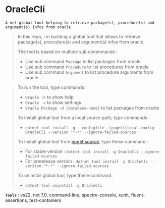 # OracleCli
```
A net global tool helping to retrieve package(s), procedure(s) and argument(s) infos from oracle
```

> In this repo, i m building a global tool that allows to retrieve package(s), procedure(s) and argument(s) infos from oracle.
>
> The tool is based on multiple sub commmands :
> - Use sub command `Package` to list packages from oracle
> - Use sub command `Procedure` to list procedures from oracle
> - Use sub command `Argument` to list procedure arguments from oracle

>
> To run the tool, type commands :
> - `Oracle -h` to show help
> - `Oracle -s` to show settings
> - `Oracle Package -d [database-name]` to list packages from oracle
>
>
> To install global tool from a local source path, type commands :
> - `dotnet tool install -g --configfile .\nugets\local.config OracleCli --version "*-*" --ignore-failed-sources`
>
> To install global tool from [nuget source](https://www.nuget.org/packages/OracleCli), type these command :
> - For stable version : `dotnet tool install -g OracleCli --ignore-failed-sources`
> - For prerelease version : `dotnet tool install -g OracleCli --version "*-*" --ignore-failed-sources`
>
> To uninstall global tool, type these command :
> - `dotnet tool uninstall -g OracleCli`
>
>

**`Tools`** : vs22, net 7.0, command-line, spectre-console, xunit, fluent-assertions, test-containers
